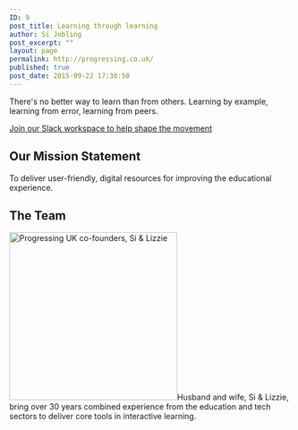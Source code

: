 ```yaml
---
ID: 9
post_title: Learning through learning
author: Si Jobling
post_excerpt: ""
layout: page
permalink: http://progressing.co.uk/
published: true
post_date: 2015-09-22 17:30:50
---
```

There's no better way to learn than from others. Learning by example, learning from error, learning from peers.

<a href="https://join.slack.com/t/progressinguk/shared_invite/enQtMjU4MDg2ODM5MDk0LTU1OTZjNWY2N2U4OWUzZWZkZGI4ZTMyNWYyMWJlM2JhMTk5OGExOWVlODQ3NGNlOGI1NDlkYTExNTMzN2ZjMDE">Join our Slack workspace to help shape the movement</a>

<h2>Our Mission Statement</h2>

To deliver user-friendly, digital resources for improving the educational experience.

<h2>The Team</h2>

<img class="alignleft wp-image-41 size-medium" src="http://progressing.co.uk/wp-content/uploads/2015/09/11753701_10155883913810026_4431452570559442423_n-300x300.jpg" alt="Progressing UK co-founders, Si &amp; Lizzie" width="300" height="300" />Husband and wife, Si &amp; Lizzie, bring over 30 years combined experience from the education and tech sectors to deliver core tools in interactive learning.

&nbsp;